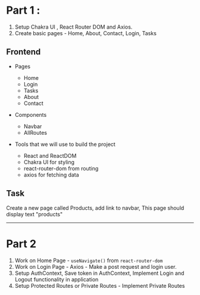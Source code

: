 # Part 1 :

1. Setup Chakra UI , React Router DOM and Axios.
2. Create basic pages - Home, About, Contact, Login, Tasks

## Frontend

- Pages

  - Home
  - Login
  - Tasks
  - About
  - Contact

- Components

  - Navbar
  - AllRoutes

- Tools that we will use to build the project
  - React and ReactDOM
  - Chakra UI for styling
  - react-router-dom from routing
  - axios for fetching data

## Task

Create a new page called Products, add link to navbar, This page should display text "products"

---

# Part 2

1. Work on Home Page - `useNavigate()` from `react-router-dom`
2. Work on Login Page - Axios - Make a post request and login user.
3. Setup AuthContext, Save token in AuthContext, Implement Login and Logout functionality in application
4. Setup Protected Routes or Private Routes - Implement Private Routes
